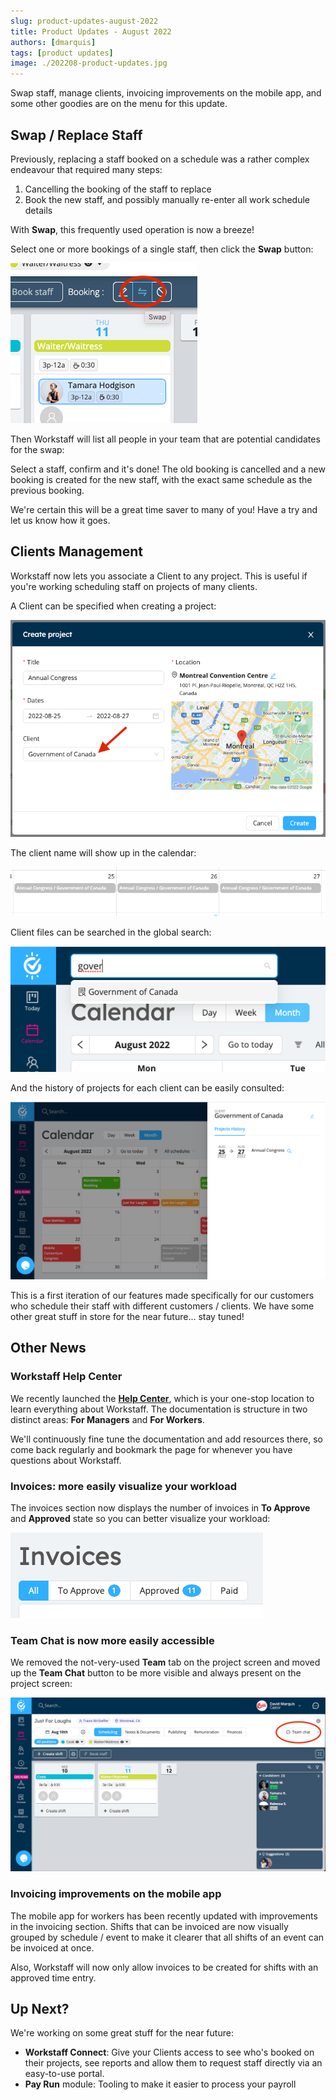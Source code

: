 ```yaml
---
slug: product-updates-august-2022
title: Product Updates - August 2022
authors: [dmarquis]
tags: [product updates]
image: ./202208-product-updates.jpg
---
```


Swap staff, manage clients, invoicing improvements on the mobile app, and some other goodies are on the menu for this update.

<!--truncate-->

## Swap / Replace Staff

Previously, replacing a staff booked on a schedule was a rather complex endeavour that required many steps:

1. Cancelling the booking of the staff to replace 
2. Book the new staff, and possibly manually re-enter all work schedule details

With **Swap**, this frequently used operation is now a breeze! 

Select one or more bookings of a single staff, then click the **Swap** button:

![img.png](img.png)

Then Workstaff will list all people in your team that are potential candidates for the swap: 



Select a staff, confirm and it's done! The old booking is cancelled and a new booking is created for the new staff, with the
exact same schedule as the previous booking. 

We're certain this will be a great time saver to many of you! Have a try and let us know how it goes.

## Clients Management

Workstaff now lets you associate a Client to any project. This is useful if you're working scheduling staff on projects of many
clients.

A Client can be specified when creating a project:

![img_2.png](img_2.png)

The client name will show up in the calendar:

![img_3.png](img_3.png)

Client files can be searched in the global search:

![img_4.png](img_4.png)

And the history of projects for each client can be easily consulted:

![img_5.png](img_5.png)

This is a first iteration of our features made specifically for our customers who schedule their staff with different 
customers / clients. We have some other great stuff in store for the near future... stay tuned!

## Other News

### Workstaff Help Center

We recently launched the [**Help Center**](https://help.workstaff.app), which is your one-stop location to learn
everything about Workstaff. The documentation is structure in two distinct areas: **For Managers** and **For Workers**.

We'll continuously fine tune the documentation and add resources there, so come back regularly and bookmark the page for whenever you have questions 
about Workstaff.

### Invoices: more easily visualize your workload

The invoices section now displays the number of invoices in **To Approve** and **Approved** state so you can better
visualize your workload:

![img_6.png](img_6.png)

### Team Chat is now more easily accessible

We removed the not-very-used **Team** tab on the project screen and moved up the **Team Chat** button to be more visible 
and always present on the project screen:

![img_7.png](img_7.png)

### Invoicing improvements on the mobile app

The mobile app for workers has been recently updated with improvements in the invoicing section. Shifts that can be
invoiced are now visually grouped by schedule / event to make it clearer that all shifts of an event can be invoiced at 
once.

Also, Workstaff will now only allow invoices to be created for shifts with an approved time entry.

## Up Next?

We're working on some great stuff for the near future:

- **Workstaff Connect**: Give your Clients access to see who's booked on their projects, see reports and allow them to request staff directly via an easy-to-use portal.
- **Pay Run** module: Tooling to make it easier to process your payroll
